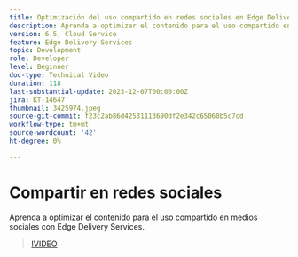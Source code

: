 ```yaml
---
title: Optimización del uso compartido en redes sociales en Edge Delivery Services
description: Aprenda a optimizar el contenido para el uso compartido en medios sociales con Edge Delivery Services.
version: 6.5, Cloud Service
feature: Edge Delivery Services
topic: Development
role: Developer
level: Beginner
doc-type: Technical Video
duration: 118
last-substantial-update: 2023-12-07T00:00:00Z
jira: KT-14647
thumbnail: 3425974.jpeg
source-git-commit: f23c2ab86d42531113690df2e342c65060b5c7cd
workflow-type: tm+mt
source-wordcount: '42'
ht-degree: 0%

---
```



# Compartir en redes sociales

Aprenda a optimizar el contenido para el uso compartido en medios sociales con Edge Delivery Services.

>[!VIDEO](https://video.tv.adobe.com/v/3425974/?learn=on)

